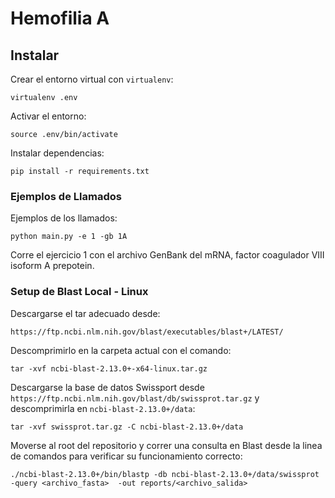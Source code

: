 # Hemofilia A

## Instalar

Crear el entorno virtual con `virtualenv`:
```
virtualenv .env
```

Activar el entorno:
```
source .env/bin/activate
```

Instalar dependencias:
```
pip install -r requirements.txt
```


### Ejemplos de Llamados

Ejemplos de los llamados:
```
python main.py -e 1 -gb 1A
```
Corre el ejercicio 1 con el archivo GenBank del mRNA, factor coagulador VIII isoform A prepotein.

### Setup de Blast Local - Linux
Descargarse el tar adecuado desde:
```
https://ftp.ncbi.nlm.nih.gov/blast/executables/blast+/LATEST/
```
Descomprimirlo en la carpeta actual con el comando:
```
tar -xvf ncbi-blast-2.13.0+-x64-linux.tar.gz
```
Descargarse la base de datos Swissport desde ```https://ftp.ncbi.nlm.nih.gov/blast/db/swissprot.tar.gz``` y descomprimirla en ```ncbi-blast-2.13.0+/data```:
```
tar -xvf swissprot.tar.gz -C ncbi-blast-2.13.0+/data
```
Moverse al root del repositorio y correr una consulta en Blast desde la linea de comandos para verificar su funcionamiento correcto:
```
./ncbi-blast-2.13.0+/bin/blastp -db ncbi-blast-2.13.0+/data/swissprot -query <archivo_fasta>  -out reports/<archivo_salida>
```
